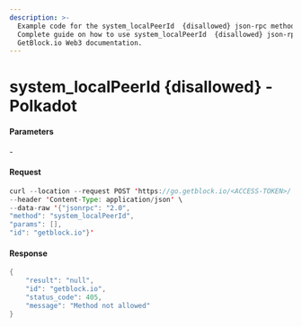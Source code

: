 ```yaml
---
description: >-
  Example code for the system_localPeerId  {disallowed} json-rpc method.
  Сomplete guide on how to use system_localPeerId  {disallowed} json-rpc in
  GetBlock.io Web3 documentation.
---
```


# system\_localPeerId {disallowed} - Polkadot

#### Parameters

\-

#### Request

```java
curl --location --request POST 'https://go.getblock.io/<ACCESS-TOKEN>/' \
--header 'Content-Type: application/json' \
--data-raw '{"jsonrpc": "2.0",
"method": "system_localPeerId",
"params": [],
"id": "getblock.io"}'
```

#### Response

```java
{
    "result": "null",
    "id": "getblock.io",
    "status_code": 405,
    "message": "Method not allowed"
}
```
